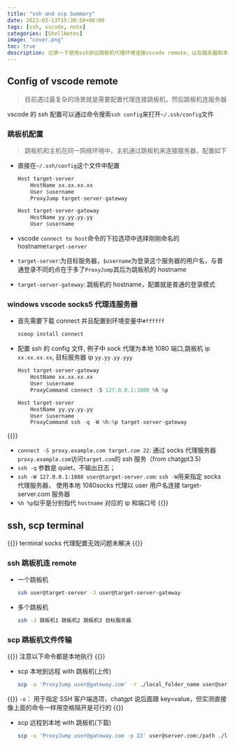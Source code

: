 ```yaml
---
title: "ssh and scp Summary"
date: 2023-03-13T15:38:50+08:00
tags: [ssh, vscode, note]
categories: [ShellNotes]
image: "cover.png"
toc: true
description: 记录一下使用ssh协议跳板机代理环境连接vscode remote，以及服务器和本地中scp传输文件
---
```

## Config of vscode remote

> 目前遇过最复杂的场景就是需要配置代理连接跳板机，然后跳板机连服务器

vscode 的 ssh 配置可以通过命令搜索`ssh config`来打开`~/.ssh/config`文件

### 跳板机配置

> 跳板机和主机在同一网络环境中，主机通过跳板机来连接服务器，配置如下

- 直接在`~/.ssh/config`这个文件中配置

  ```julia
  Host target-server
      HostName xx.xx.xx.xx
      User $username
      ProxyJump target-server-gateway

  Host target-server-gateway
      HostName yy.yy.yy.yy
      User $username
  ```

- vscode `connect to host`命令的下拉选项中选择刚刚命名的 hostname`target-server`

- `target-server`:为目标服务器，`$username`为登录这个服务器的用户名，与普通登录不同的点在于多了`ProxyJump`其后为跳板机的 hostname
- `target-server-gateway`: 跳板机的 hostname，配置就是普通的登录模式

### windows vscode socks5 代理连服务器

- 首先需要下载 connect 并且配置到环境变量中`#ffffff`
  ```powershell
  scoop install connect
  ```

- 配置 ssh 的 config 文件, 例子中 sock 代理为本地 1080 端口,跳板机 ip `xx.xx.xx.xx`, 目标服务器 ip `yy.yy.yy.yyy`

  ```julia
  Host target-server-gateway
      HostName xx.xx.xx.xx
      User $username
      ProxyCommand connect -S 127.0.0.1:1080 %h %p

  Host target-server
      HostName yy.yy.yy.yy
      User $username
      ProxyCommand ssh -q -W %h:%p target-server-gateway
  ```
   
{{<notice note>}}
- `connect -S proxy.example.com target.com 22`: 通过 socks 代理服务器`proxy.example.com`访问`target.com`的 ssh 服务（from chatgpt3.5)
- `ssh -q` 参数是 quiet，不输出日志；
- `ssh -W 127.0.0.1:1080 user@target-server.com`: `ssh -W`用来指定 socks 代理服务器， 使用本地 1080socks 代理以 user 用户名连接 target-server.com 服务器
- `%h %p`似乎是分别指代 `hostname` 对应的 ip 和端口号
{{</notice>}}

## ssh, scp terminal

{{<notice error>}}
terminal socks 代理配置无效问题未解决
{{</notice>}}

### ssh 跳板机连 remote
- 一个跳板机
  ```bash
  ssh user@target-server -J user@target-server-gateway
  ```
- 多个跳板机
  ```bash
  ssh -J 跳板机1 跳板机2 跳板机3 目标服务器
  ```

### scp 跳板机文件传输
{{<notice warning>}}
注意以下命令都是本地执行
{{</notice>}}

- scp 本地到远程 with 跳板机(上传)
  ```bash
  scp -o 'ProxyJump user@gateway.com' -r ./local_folder_name user@server.com:/path_to_accept_folder
  ```
{{<notice note>}}
`-o`： 用于指定 SSH 客户端选项，chatgpt 说后面跟 key=value，但实测直接像上面的命令一样用空格隔开是可行的
{{</notice>}}

- scp 远程到本地 with 跳板机(下载)
  ```bash
  scp -o 'ProxyJump user@gateway.com -p 22' user@server.com:/path ./local_file_name
  ```